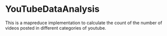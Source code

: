 # YouTubeDataAnalysis
This is a mapreduce implementation to calculate the count of the number of videos posted in different categories of youtube.
